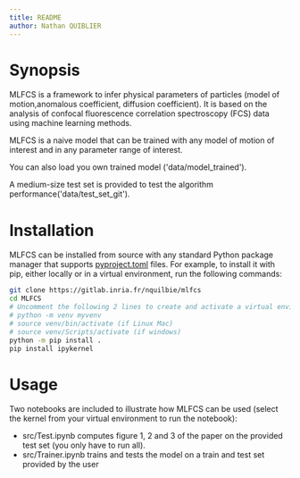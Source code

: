 ```yaml
---
title: README
author: Nathan QUIBLIER
---
```



# Synopsis
MLFCS is a framework to infer physical parameters of particles (model of motion,anomalous coefficient, diffusion coefficient). It is based on the analysis of confocal fluorescence correlation spectroscopy (FCS) data using machine learning methods.

MLFCS is a naive model that can be trained with any model of motion of interest and in any parameter range of interest.

You can also load you own trained model ('data/model_trained').

A medium-size test set is provided to test the algorithm performance('data/test_set_git').


# Installation

MLFCS can be installed from source with any standard Python package manager that supports [pyproject.toml](pyproject.toml) files. For example, to install it with pip, either locally or in a virtual environment, run the following commands:

~~~sh
git clone https://gitlab.inria.fr/nquilbie/mlfcs
cd MLFCS
# Uncomment the following 2 lines to create and activate a virtual environment.
# python -m venv myvenv
# source venv/bin/activate (if Linux Mac)
# source venv/Scripts/activate (if windows)
python -m pip install .
pip install ipykernel
~~~


# Usage

Two notebooks are included to illustrate how MLFCS can be used (select the kernel from your virtual environment to run the notebook):
* src/Test.ipynb computes figure 1, 2 and 3 of the paper on the provided test set (you only have to run all).
* src/Trainer.ipynb trains and tests the model on a train and test set provided by the user
